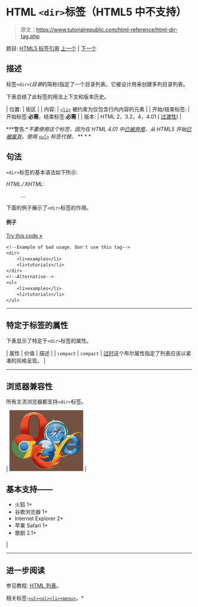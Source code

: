 # HTML `<dir>`标签（HTML5 中不支持）

> 原文：<https://www.tutorialrepublic.com/html-reference/html-dir-tag.php>

题目: [HTML5 标签引用](html5-tags.php) [上一个](html5-dialog-tag.php) | [下一个](html-div-tag.php)

## 描述

标签`<dir>`(*目录*的简称)指定了一个目录列表。它被设计用来创建多列目录列表。

下表总结了此标签的用法上下文和版本历史。

| 位置: | 街区 |
| 内容: | [`<li>`](html-li-tag.php) 被约束为仅包含行内内容的元素 |
| 开始/结束标签: | 开始标签:**必需**，结束标签:**必需** |
| 版本: | HTML 2，3.2，4，4.01 ( [过渡性](../html-tutorial/html-doctypes.php#html-transitional-doctype)) |

 ***警告:**不要使用这个标签，因为在 HTML 4.01 中[已被弃用](../definitions.php#deprecated)，从 HTML5 开始[已被废弃](../definitions.php#obsolete)。使用 [`<ul>`](html-ul-tag.php) 标签代替。*  ** * *

## 句法

`<dir>`标签的基本语法如下所示:

*HTML / XHTML:* <dir> ... </dir>

下面的例子展示了`<dir>`标签的作用。

#### 例子

[Try this code »](../codelab.php?topic=html&file=dir-tag "Try this code using online Editor")

```
<!--Example of bad usage. Don't use this tag-->
<dir>
    <li>examples</li>
    <li>tutorials</li>
</dir>
<!--Alternative-->
<ul>
    <li>examples</li>
    <li>tutorials</li>
</ul>
```

* * *

## 特定于标签的属性

下表显示了特定于`<dir>`标签的属性。

| 属性 | 价值 | 描述 |
| `compact` | `compact` | [过时](../definitions.php#obsolete "Not supported in HTML5")这个布尔属性指定了列表应该以紧凑的风格呈现。 |

* * *

## 浏览器兼容性

所有主流浏览器都支持`<dir>`标签。

| ![Browsers Icon](img/e9331123c77668c1832e541c2fca1002.png) | 

## 基本支持——

*   火狐 1+
*   谷歌浏览器 1+
*   Internet Explorer 2+
*   苹果 Safari 1+
*   歌剧 2.1+

 |

* * *

## 进一步阅读

参见教程: [HTML 列表](../html-tutorial/html-lists.php)。

相关标签:[`<ul>`](html-ul-tag.php)[`<ol>`](html-ol-tag.php)[`<li>`](html-li-tag.php)[`<menu>`](html-menu-tag.php)。*